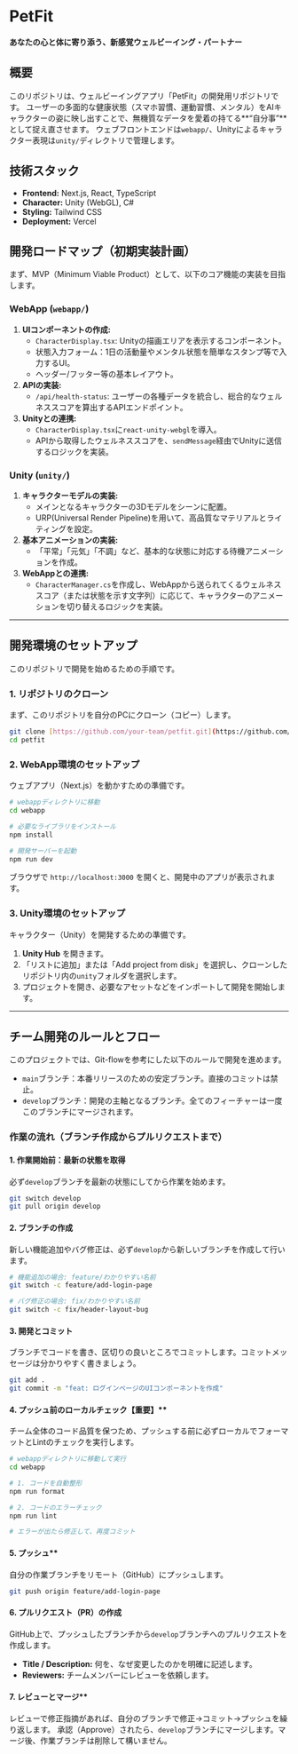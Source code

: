 # PetFit

**あなたの心と体に寄り添う、新感覚ウェルビーイング・パートナー**

## 概要

このリポジトリは、ウェルビーイングアプリ「PetFit」の開発用リポジトリです。
ユーザーの多面的な健康状態（スマホ習慣、運動習慣、メンタル）をAIキャラクターの姿に映し出すことで、無機質なデータを愛着の持てる**“自分事”**として捉え直させます。
ウェブフロントエンドは`webapp/`、Unityによるキャラクター表現は`unity/`ディレクトリで管理します。

## 技術スタック

-   **Frontend:** Next.js, React, TypeScript
-   **Character:** Unity (WebGL), C#
-   **Styling:** Tailwind CSS
-   **Deployment:** Vercel

## 開発ロードマップ（初期実装計画）

まず、MVP（Minimum Viable Product）として、以下のコア機能の実装を目指します。

### WebApp (`webapp/`)
1.  **UIコンポーネントの作成:**
    * `CharacterDisplay.tsx`: Unityの描画エリアを表示するコンポーネント。
    * 状態入力フォーム：1日の活動量やメンタル状態を簡単なスタンプ等で入力するUI。
    * ヘッダー/フッター等の基本レイアウト。
2.  **APIの実装:**
    * `/api/health-status`: ユーザーの各種データを統合し、総合的なウェルネススコアを算出するAPIエンドポイント。
3.  **Unityとの連携:**
    * `CharacterDisplay.tsx`に`react-unity-webgl`を導入。
    * APIから取得したウェルネススコアを、`sendMessage`経由でUnityに送信するロジックを実装。

### Unity (`unity/`)
1.  **キャラクターモデルの実装:**
    * メインとなるキャラクターの3Dモデルをシーンに配置。
    * URP(Universal Render Pipeline)を用いて、高品質なマテリアルとライティングを設定。
2.  **基本アニメーションの実装:**
    * 「平常」「元気」「不調」など、基本的な状態に対応する待機アニメーションを作成。
3.  **WebAppとの連携:**
    * `CharacterManager.cs`を作成し、WebAppから送られてくるウェルネススコア（または状態を示す文字列）に応じて、キャラクターのアニメーションを切り替えるロジックを実装。

---

## 開発環境のセットアップ

このリポジトリで開発を始めるための手順です。

### 1. リポジトリのクローン

まず、このリポジトリを自分のPCにクローン（コピー）します。

```bash
git clone [https://github.com/your-team/petfit.git](https://github.com/your-team/petfit.git)
cd petfit
```

### 2. WebApp環境のセットアップ

ウェブアプリ（Next.js）を動かすための準備です。

```bash
# webappディレクトリに移動
cd webapp

# 必要なライブラリをインストール
npm install

# 開発サーバーを起動
npm run dev
```
ブラウザで `http://localhost:3000` を開くと、開発中のアプリが表示されます。

### 3. Unity環境のセットアップ

キャラクター（Unity）を開発するための準備です。

1.  **Unity Hub** を開きます。
2.  「リストに追加」または「Add project from disk」を選択し、クローンしたリポジトリ内の`unity`フォルダを選択します。
3.  プロジェクトを開き、必要なアセットなどをインポートして開発を開始します。

---

## チーム開発のルールとフロー

このプロジェクトでは、Git-flowを参考にした以下のルールで開発を進めます。

-   `main`ブランチ：本番リリースのための安定ブランチ。直接のコミットは禁止。
-   `develop`ブランチ：開発の主軸となるブランチ。全てのフィーチャーは一度このブランチにマージされます。

### 作業の流れ（ブランチ作成からプルリクエストまで）

#### 1. 作業開始前：最新の状態を取得

必ず`develop`ブランチを最新の状態にしてから作業を始めます。

```bash
git switch develop
git pull origin develop
```

#### 2. ブランチの作成

新しい機能追加やバグ修正は、必ず`develop`から新しいブランチを作成して行います。

```bash
# 機能追加の場合: feature/わかりやすい名前
git switch -c feature/add-login-page

# バグ修正の場合: fix/わかりやすい名前
git switch -c fix/header-layout-bug
```

#### 3. 開発とコミット

ブランチでコードを書き、区切りの良いところでコミットします。コミットメッセージは分かりやすく書きましょう。

```bash
git add .
git commit -m "feat: ログインページのUIコンポーネントを作成"
```

#### 4. プッシュ前のローカルチェック【重要】**

チーム全体のコード品質を保つため、プッシュする前に必ずローカルでフォーマットとLintのチェックを実行します。

```bash
# webappディレクトリに移動して実行
cd webapp

# 1. コードを自動整形
npm run format

# 2. コードのエラーチェック
npm run lint

# エラーが出たら修正して、再度コミット
```

#### 5. プッシュ**

自分の作業ブランチをリモート（GitHub）にプッシュします。

```bash
git push origin feature/add-login-page
```

#### 6. プルリクエスト（PR）の作成

GitHub上で、プッシュしたブランチから`develop`ブランチへのプルリクエストを作成します。
-   **Title / Description:** 何を、なぜ変更したのかを明確に記述します。
-   **Reviewers:** チームメンバーにレビューを依頼します。

#### 7. レビューとマージ**

レビューで修正指摘があれば、自分のブランチで修正→コミット→プッシュを繰り返します。
承認（Approve）されたら、`develop`ブランチにマージします。マージ後、作業ブランチは削除して構いません。